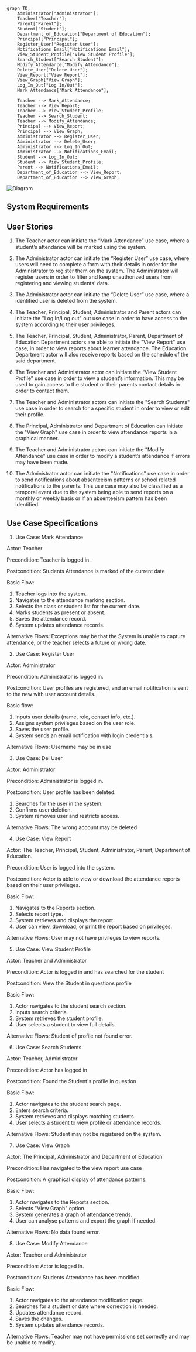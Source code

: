 ```mermaid
graph TD;
    Administrator["Administrator"];
    Teacher["Teacher"];
    Parent["Parent"];
    Student["Student"];
    Department_of_Education["Department of Education"];
    Principal["Principal"];
    Register_User["Register User"];
    Notifications_Email["Notifications Email"];
    View_Student_Profile["View Student Profile"];
    Search_Student["Search Student"];
    Modify_Attendance["Modify Attendance"];
    Delete_User["Delete User"];
    View_Report["View Report"];
    View_Graph["View Graph"];
    Log_In_Out["Log In/Out"];
    Mark_Attendance["Mark Attendance"];

    Teacher --> Mark_Attendance;
    Teacher --> View_Report;
    Teacher --> View_Student_Profile;
    Teacher --> Search_Student;
    Teacher --> Modify_Attendance;
    Principal --> View_Report;
    Principal --> View_Graph;
    Administrator --> Register_User;
    Administrator --> Delete_User;
    Administrator --> Log_In_Out;
    Administrator --> Notifications_Email;
    Student --> Log_In_Out;
    Student --> View_Student_Profile;
    Parent --> Notifications_Email;
    Department_of_Education --> View_Report;
    Department_of_Education --> View_Graph;
```

![Diagram](https://github.com/Dimitri-Ferus-216058570/ElectronicAttendanceSystem/blob/main/Attendance%20Use%20Case%20Diagram%20B.png)



## System Requirements

## User Stories
1. The Teacher actor can initiate the “Mark Attendance” use case, where a student’s attendance will be marked using the system. 

2. The Administrator actor can initiate the “Register User” use case, where users will need to complete a form with their details in order for the Administrator to register them on the system. The Administrator will register users in order to filter and keep unauthorized users from registering and viewing students’ data. 

3. The Administrator actor can initiate the “Delete User” use case, where a identified user is deleted from the system.

4. The Teacher, Principal, Student, Administrator and Parent actors can initiate the "Log In/Log out" out use case in order to have access to the system according to their user privileges. 

5. The Teacher, Principal, Student, Administrator, Parent, Department of Education Department actors are able to initiate the "View Report" use case, in order to view reports about learner attendance. The Education Department actor will also receive reports based on the schedule of the said department. 

6. The Teacher and Administrator actor can initiate the “View Student Profile” use case in order to view a student’s information. This may be used to gain access to the student or their parents contact details in order to contact them. 

7. The Teacher and Administrator actors can initiate the "Search Students" use case in order to search for a specific student in order to view or edit their profile. 

8. The Principal, Administrator and Department of Education can initiate the "View Graph" use case in order to view attendance reports in a graphical manner. 

9.  The Teacher and Administrator actors can initiate the "Modify Attendance" use case in order to modify a student’s attendance if errors may have been made. 

10. The Administrator actor can initiate the "Notifications" use case in order to send notifications about absenteeism patterns or school related notifications to the parents. This use case may also be classified as a temporal event due to the system being able to send reports on a monthly or weekly basis or if an absenteeism pattern has been identified.



## Use Case Specifications
1. Use Case: Mark Attendance 

Actor:  Teacher

Precondition:  Teacher is logged in.

Postcondition:  Students Attendance is marked of the current date 

Basic Flow: 
1.	Teacher logs into the system.
2.	Navigates to the attendance marking section.
3.	Selects the class or student list for the current date.
4.	Marks students as present or absent.
5.	Saves the attendance record.
6.	System updates attendance records.

Alternative Flows:	Exceptions may be that the System is unable to capture attendance, or the teacher selects a future or wrong date.

2. Use Case: Register User

Actor: Administrator

Precondition: Administrator is logged in. 

Postcondition: User profiles are registered, and an email notification is sent to the new with user account details.

Basic flow:
1.	Inputs user details (name, role, contact info, etc.).
2.	Assigns system privileges based on the user role.
3.	Saves the user profile.
4.	System sends an email notification with login credentials.

Alternative Flows:  Username may be in use

3. Use Case: Del User

Actor: Administrator

Precondition: Administrator is logged in. 

Postcondition: User profile has been deleted. 

1.	Searches for the user in the system.
2.	Confirms user deletion.
3.	System removes user and restricts access.

Alternative Flows:  The wrong account may be deleted

4. Use Case: View Report 

Actor: The Teacher, Principal, Student, Administrator, Parent, Department of Education. 

Precondition: User is logged into the system. 

Postcondition: Actor is able to view or download the attendance reports based on their user privileges. 

Basic Flow:
1.	Navigates to the Reports section.
2.	Selects report type.
3.	System retrieves and displays the report.
4.	User can view, download, or print the report based on privileges.

Alternative Flows:  User may not have privileges to view reports.

5. Use Case: View Student Profile 

Actor: Teacher and Administrator 

Precondition: Actor is logged in and has searched for the student

Postcondition: View the Student in questions profile

Basic Flow:
1.	Actor navigates to the student search section.
2.	Inputs search criteria.
3.	System retrieves the student profile.
4.	User selects a student to view full details.

Alternative Flows:  Student of profile not found error.

6. Use Case: Search Students 

Actor: Teacher, Administrator 

Precondition: Actor has logged in

Postcondition: Found the Student's profile in question 

Basic Flow:
1.	Actor navigates to the student search page.
2.	Enters search criteria.
3.	System retrieves and displays matching students.
4.	User selects a student to view profile or attendance records.

Alternative Flows:  Student may not be registered on the system.

7. Use Case: View Graph 

Actor: The Principal, Administrator and Department of Education 

Precondition: Has navigated to the view report use case

Postcondition: A graphical display of attendance patterns. 

Basic Flow:
1.	Actor navigates to the Reports section.
2.	Selects "View Graph" option.
3.	System generates a graph of attendance trends.
4.	User can analyse patterns and export the graph if needed.

Alternative Flows:  No data found error.

8. Use Case: Modify Attendance 

Actor: Teacher and Administrator

Precondition: Actor is logged in. 

Postcondition: Students Attendance has been modified.

Basic Flow:
1.	Actor navigates to the attendance modification page.
2.	Searches for a student or date where correction is needed.
3.	Updates attendance record.
4.	Saves the changes.
5.	System updates attendance records.

Alternative Flows: Teacher may not have permissions set correctly and may be unable to modify.

